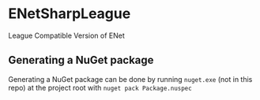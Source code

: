 # ENetSharpLeague
League Compatible Version of ENet


## Generating a NuGet package

Generating a NuGet package can be done by running `nuget.exe` (not in this repo) at the project root
with `nuget pack Package.nuspec`
